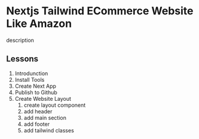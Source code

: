 # Nextjs Tailwind ECommerce Website Like Amazon

description

## Lessons

1. Introdunction
2. Install Tools
3. Create Next App
4. Publish to Github
5. Create Website Layout
   1. create layout component
   2. add header
   3. add main section
   4. add footer
   5. add tailwind classes
